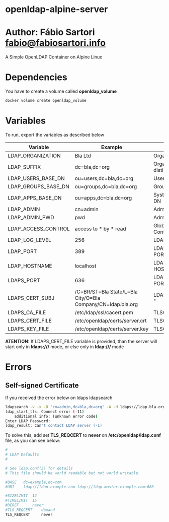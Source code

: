 # openldap-alpine-server
# Author: Fábio Sartori <fabio@fabiosartori.info>
A Simple OpenLDAP Container on Alpine Linux

# Dependencies
You have to create a volume called **openldap_volume**
```bash
docker volume create openldap_volume
```

# Variables

To run, export the variables as described below

| **Variable** | **Example** | **Description** |
|--------------|-------------|-----------------|
| LDAP_ORGANIZATION | Bla Ltd | Organization's Name |
| LDAP_SUFFIX | dc=bla,dc=org | Organization distinguished name |
| LDAP_USERS_BASE_DN | ou=users,dc=bla,dc=org | User's Base DN |
| LDAP_GROUPS_BASE_DN | ou=groups,dc=bla,dc=org | Groups's Base DN |
| LDAP_APPS_BASE_DN | ou=apps,dc=bla,dc=org | System's Users Base DN |
| LDAP_ADMIN | cn=admin | Admin User |
| LDAP_ADMIN_PWD | pwd | Admin's Password |
| LDAP_ACCESS_CONTROL | access to * by * read | Global Access Control |
| LDAP_LOG_LEVEL | 256 | LDAP's LOG LEVEL |
| LDAP_PORT | 389 | LDAP SERVER's PORT |
| LDAP_HOSTNAME | localhost | LDAP SERVER's HOSTNAME |
| LDAPS_PORT | 636 | LDAPS SERVER's PORT |
| LDAPS_CERT_SUBJ | /C=BR/ST=Bla State/L=Bla City/O=Bla Company/CN=ldap.bla.org | LDAP CERT's Subject " |
| LDAPS_CA_FILE | /etc/ldap/ssl/cacert.pem | TLSCACertificateFile |
| LDAPS_CERT_FILE | /etc/openldap/certs/server.crt | TLSCertificateFile |
| LDAPS_KEY_FILE | /etc/openldap/certs/server.key | TLSCertificateKeyFile |

**ATENTION:** If LDAPS_CERT_FILE variable is provided, than the server will start only in **ldaps:///** mode, or else only in **ldap:///** mode

# Errors

## Self-signed Certificate
If you received the error below on ldaps ldapsearch 

```bash
ldapsearch -v -x -D "cn=admin,dc=bla,dc=org" -W -H ldaps://ldap.bla.org -b "ou=users,dc=bla,dc=org" -s sub 'uid=juvenal'
ldap_start_tls: Connect error (-11)
    additional info: (unknown error code)
Enter LDAP Password:
ldap_result: Can't contact LDAP server (-1)
```

To solve this, add set **TLS_REQCERT** to **never** on **/etc/openldap/ldap.conf** file, as you can see below:

```bash
#
# LDAP Defaults
#

# See ldap.conf(5) for details
# This file should be world readable but not world writable.

#BASE	dc=example,dc=com
#URI	ldap://ldap.example.com ldap://ldap-master.example.com:666

#SIZELIMIT	12
#TIMELIMIT	15
#DEREF		never
#TLS_REQCERT	demand
TLS_REQCERT 	never
```